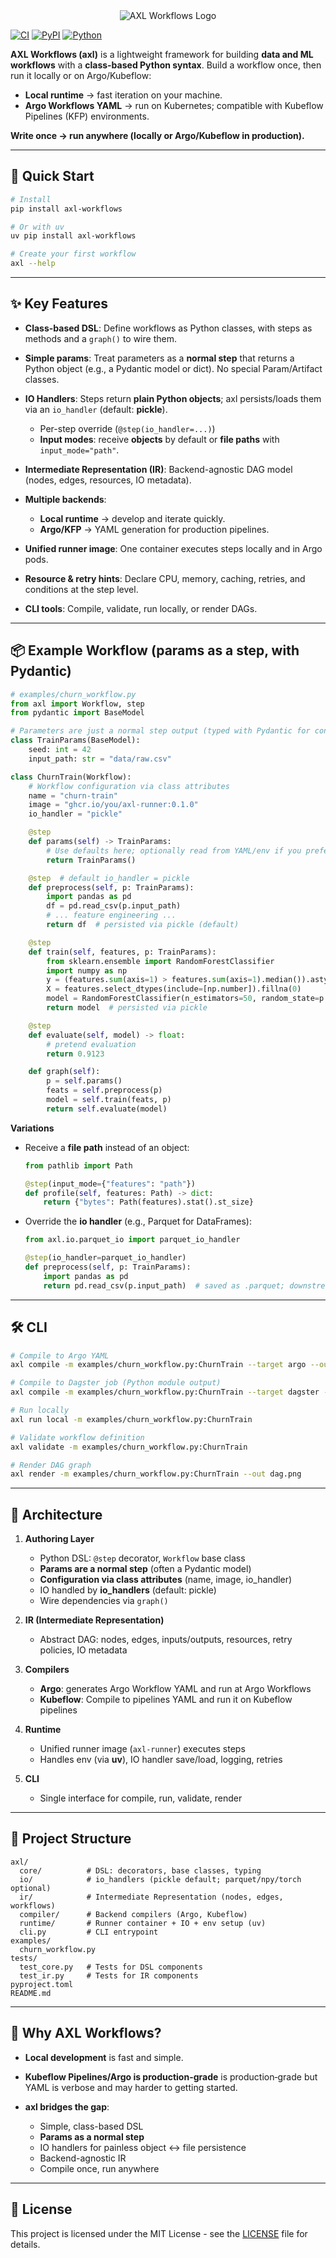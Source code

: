 <div align="center">
  <img src="docs/assets/axl-slogan.png" alt="AXL Workflows Logo"/>
</div>

[![CI](https://github.com/pedrospinosa/axl-workflows/actions/workflows/ci.yml/badge.svg)](https://github.com/pedrospinosa/axl-workflows/actions/workflows/ci.yml)
[![PyPI](https://img.shields.io/pypi/v/axl-workflows.svg?labelColor=ffffff&color=116aea&logo=pypi&logoColor=595959)](https://pypi.org/project/axl-workflows/)
[![Python](https://img.shields.io/pypi/pyversions/axl-workflows.svg?label=python&labelColor=ffffff&color=116aea&logo=python&logoColor=595959)](https://pypi.org/project/axl-workflows/)

**AXL Workflows (axl)** is a lightweight framework for building **data and ML workflows** with a **class-based Python syntax**.
Build a workflow once, then run it locally or on Argo/Kubeflow:

* **Local runtime** → fast iteration on your machine.
* **Argo Workflows YAML** → run on Kubernetes; compatible with Kubeflow Pipelines (KFP) environments.

**Write once → run anywhere (locally or Argo/Kubeflow in production).**

---

## 🚀 Quick Start

```bash
# Install
pip install axl-workflows

# Or with uv
uv pip install axl-workflows

# Create your first workflow
axl --help
```

---

## ✨ Key Features

* **Class-based DSL**: Define workflows as Python classes, with steps as methods and a `graph()` to wire them.
* **Simple params**: Treat parameters as a **normal step** that returns a Python object (e.g., a Pydantic model or dict). No special Param/Artifact classes.
* **IO Handlers**: Steps return **plain Python objects**; axl persists/loads them via an `io_handler` (default: **pickle**).

  * Per-step override (`@step(io_handler=...)`)
  * **Input modes**: receive **objects** by default or **file paths** with `input_mode="path"`.
* **Intermediate Representation (IR)**: Backend-agnostic DAG model (nodes, edges, resources, IO metadata).
* **Multiple backends**:

  * **Local runtime** → develop and iterate quickly.
  * **Argo/KFP** → YAML generation for production pipelines.
* **Unified runner image**: One container executes steps locally and in Argo pods.
* **Resource & retry hints**: Declare CPU, memory, caching, retries, and conditions at the step level.
* **CLI tools**: Compile, validate, run locally, or render DAGs.

---

## 📦 Example Workflow (params as a step, with Pydantic)

```python
# examples/churn_workflow.py
from axl import Workflow, step
from pydantic import BaseModel

# Parameters are just a normal step output (typed with Pydantic for convenience).
class TrainParams(BaseModel):
    seed: int = 42
    input_path: str = "data/raw.csv"

class ChurnTrain(Workflow):
    # Workflow configuration via class attributes
    name = "churn-train"
    image = "ghcr.io/you/axl-runner:0.1.0"
    io_handler = "pickle"

    @step
    def params(self) -> TrainParams:
        # Use defaults here; optionally read from YAML/env if you prefer.
        return TrainParams()

    @step  # default io_handler = pickle
    def preprocess(self, p: TrainParams):
        import pandas as pd
        df = pd.read_csv(p.input_path)
        # ... feature engineering ...
        return df  # persisted via pickle (default)

    @step
    def train(self, features, p: TrainParams):
        from sklearn.ensemble import RandomForestClassifier
        import numpy as np
        y = (features.sum(axis=1) > features.sum(axis=1).median()).astype(int)
        X = features.select_dtypes(include=[np.number]).fillna(0)
        model = RandomForestClassifier(n_estimators=50, random_state=p.seed).fit(X, y)
        return model  # persisted via pickle

    @step
    def evaluate(self, model) -> float:
        # pretend evaluation
        return 0.9123

    def graph(self):
        p = self.params()
        feats = self.preprocess(p)
        model = self.train(feats, p)
        return self.evaluate(model)
```

**Variations**

* Receive a **file path** instead of an object:

  ```python
  from pathlib import Path

  @step(input_mode={"features": "path"})
  def profile(self, features: Path) -> dict:
      return {"bytes": Path(features).stat().st_size}
  ```

* Override the **io handler** (e.g., Parquet for DataFrames):

  ```python
  from axl.io.parquet_io import parquet_io_handler

  @step(io_handler=parquet_io_handler)
  def preprocess(self, p: TrainParams):
      import pandas as pd
      return pd.read_csv(p.input_path)  # saved as .parquet; downstream gets a DataFrame
  ```

---

## 🛠 CLI

```bash
# Compile to Argo YAML
axl compile -m examples/churn_workflow.py:ChurnTrain --target argo --out churn.yaml

# Compile to Dagster job (Python module output)
axl compile -m examples/churn_workflow.py:ChurnTrain --target dagster --out dagster_job.py

# Run locally
axl run local -m examples/churn_workflow.py:ChurnTrain

# Validate workflow definition
axl validate -m examples/churn_workflow.py:ChurnTrain

# Render DAG graph
axl render -m examples/churn_workflow.py:ChurnTrain --out dag.png
```

---

## 📐 Architecture

1. **Authoring Layer**

   * Python DSL: `@step` decorator, `Workflow` base class
   * **Params are a normal step** (often a Pydantic model)
   * **Configuration via class attributes** (name, image, io_handler)
   * IO handled by **io_handlers** (default: pickle)
   * Wire dependencies via `graph()`

2. **IR (Intermediate Representation)**

   * Abstract DAG: nodes, edges, inputs/outputs, resources, retry policies, IO metadata

3. **Compilers**

   * **Argo**: generates Argo Workflow YAML and run at Argo Workflows
   * **Kubeflow**: Compile to pipelines YAML and run it on Kubeflow pipelines

4. **Runtime**

   * Unified runner image (`axl-runner`) executes steps
   * Handles env (via **uv**), IO handler save/load, logging, retries

5. **CLI**

   * Single interface for compile, run, validate, render

---

## 📂 Project Structure

```
axl/
  core/          # DSL: decorators, base classes, typing
  io/            # io_handlers (pickle default; parquet/npy/torch optional)
  ir/            # Intermediate Representation (nodes, edges, workflows)
  compiler/      # Backend compilers (Argo, Kubeflow)
  runtime/       # Runner container + IO + env setup (uv)
  cli.py         # CLI entrypoint
examples/
  churn_workflow.py
tests/
  test_core.py   # Tests for DSL components
  test_ir.py     # Tests for IR components
pyproject.toml
README.md
```

---

## 🎯 Why AXL Workflows?

* **Local development** is fast and simple.
* **Kubeflow Pipelines/Argo is production-grade** is production‑grade but YAML is verbose and may harder to getting started.
* **axl bridges the gap**:

  * Simple, class-based DSL
  * **Params as a normal step**
  * IO handlers for painless object ↔ file persistence
  * Backend-agnostic IR
  * Compile once, run anywhere

---

## 📄 License

This project is licensed under the MIT License - see the [LICENSE](LICENSE) file for details.
